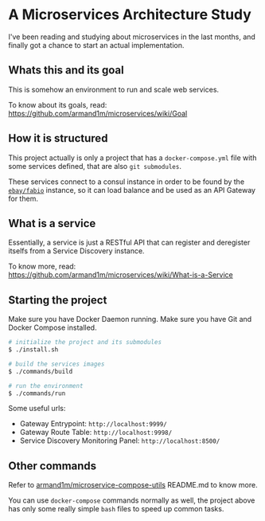 # A Microservices Architecture Study

I've been reading and studying about microservices in the last months, and finally got a chance to start an actual implementation.

## Whats this and its goal

This is somehow an environment to run and scale web services.

To know about its goals, read: https://github.com/armand1m/microservices/wiki/Goal

## How it is structured

This project actually is only a project that has a `docker-compose.yml` file with some services defined, that are also `git submodules`.

These services connect to a consul instance in order to be found by the [`ebay/fabio`](https://github.com/ebay/fabio) instance, so it can load balance and be used as an API Gateway for them.

## What is a service

Essentially, a service is just a RESTful API that can register and deregister itselfs from a Service Discovery instance.

To know more, read: https://github.com/armand1m/microservices/wiki/What-is-a-Service

## Starting the project

Make sure you have Docker Daemon running.
Make sure you have Git and Docker Compose installed.

```bash
# initialize the project and its submodules
$ ./install.sh

# build the services images
$ ./commands/build

# run the environment
$ ./commands/run
```

Some useful urls:

 - Gateway Entrypoint: `http://localhost:9999/`
 - Gateway Route Table: `http://localhost:9998/`
 - Service Discovery Monitoring Panel: `http://localhost:8500/`
 
## Other commands

Refer to [armand1m/microservice-compose-utils](https://github.com/armand1m/microservices-compose-utils/) README.md to know more.

You can use `docker-compose` commands normally as well, the project above has only some really simple `bash` files to speed up common tasks.
